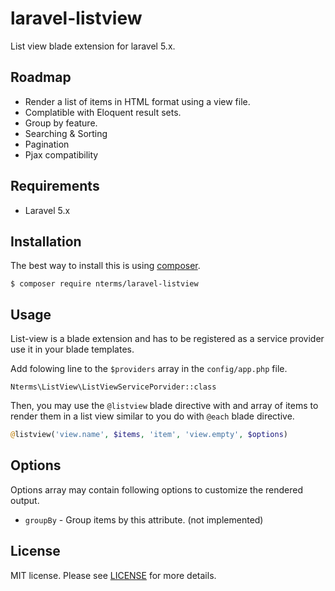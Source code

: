 # laravel-listview
List view blade extension for laravel 5.x.

## Roadmap

- Render a list of items in HTML format using a view file.
- Complatible with Eloquent result sets.
- Group by feature.
- Searching & Sorting
- Pagination
- Pjax compatibility


## Requirements

- Laravel 5.x

## Installation

The best way to install this is using [composer](http://getcomposer.org).

```
$ composer require nterms/laravel-listview
```

## Usage

List-view is a blade extension and has to be registered as a service provider 
use it in your blade templates.

Add folowing line to the `$providers` array in the `config/app.php` file.

```
Nterms\ListView\ListViewServicePorvider::class
```

Then, you may use the `@listview` blade directive with and array of items 
to render them in a list view similar to you do with `@each` blade directive.

```php
@listview('view.name', $items, 'item', 'view.empty', $options)
```


## Options

Options array may contain following options to customize the rendered output.

- `groupBy` - Group items by this attribute. (not implemented)


## License

MIT license. Please see [LICENSE](LICENSE) for more details.
